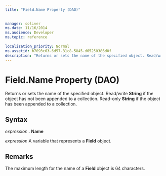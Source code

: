 ```yaml
---
title: "Field.Name Property (DAO)"
 
 
manager: soliver
ms.date: 11/16/2014
ms.audience: Developer
ms.topic: reference
  
localization_priority: Normal
ms.assetid: b7093c63-6d57-31c8-5845-d65250386d0f
description: "Returns or sets the name of the specified object. Read/write String if the object has not been appended to a collection. Read-only String if the object has been appended to a collection."
---
```


# Field.Name Property (DAO)

Returns or sets the name of the specified object. Read/write **String** if the object has not been appended to a collection. Read-only **String** if the object has been appended to a collection. 
  
## Syntax

 *expression*  . **Name**
  
 *expression*  A variable that represents a **Field** object. 
  
## Remarks

The maximum length for the name of a **Field** object is 64 characters. 
  

